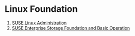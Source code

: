 # Linux Foundation

1. [SUSE Linux Administration](./linux/Administration/linux_admin.md)
2. [SUSE Enterprise Storage Foundation and Basic Operation](./linux/SES/linux_ses.md)